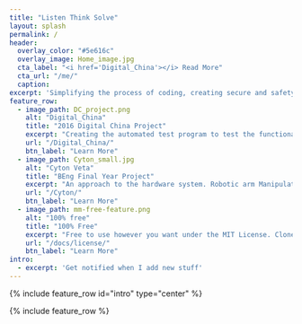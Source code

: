 ```yaml
---
title: "Listen Think Solve"
layout: splash
permalink: /
header:
  overlay_color: "#5e616c"
  overlay_image: Home_image.jpg
  cta_label: "<i href='Digital_China'></i> Read More"
  cta_url: "/me/"
  caption: 
excerpt: 'Simplifying the process of coding, creating secure and safety operating system.<br /> <small><br />'
feature_row:
  - image_path: DC_project.png
    alt: "Digital_China"
    title: "2016 Digital China Project"
    excerpt: "Creating the automated test program to test the functionailities of all terminals. Focus on the Security and stability of the program"
    url: "/Digital_China/"
    btn_label: "Learn More"
  - image_path: Cyton_small.jpg
    alt: "Cyton Veta"
    title: "BEng Final Year Project"
    excerpt: "An approach to the hardware system. Robotic arm Manipulated by the cloud controller and operated by the multi-thread Operating System"
    url: "/Cyton/"
    btn_label: "Learn More"
  - image_path: mm-free-feature.png
    alt: "100% free"
    title: "100% Free"
    excerpt: "Free to use however you want under the MIT License. Clone it, fork it, customize it, whatever!"
    url: "/docs/license/"
    btn_label: "Learn More"
intro:
  - excerpt: 'Get notified when I add new stuff'
---
```


{% include feature_row id="intro" type="center" %}

{% include feature_row %}
